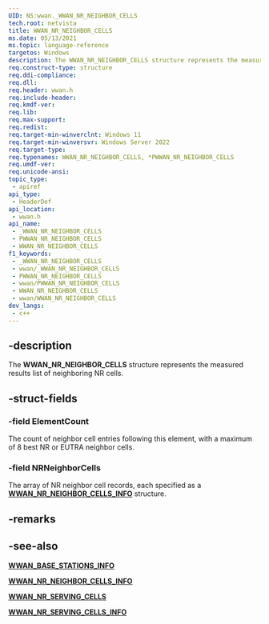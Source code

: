 ```yaml
---
UID: NS:wwan._WWAN_NR_NEIGHBOR_CELLS
tech.root: netvista
title: WWAN_NR_NEIGHBOR_CELLS
ms.date: 05/13/2021
ms.topic: language-reference
targetos: Windows
description: The WWAN_NR_NEIGHBOR_CELLS structure represents the measured results list of neighboring NR cells.
req.construct-type: structure
req.ddi-compliance: 
req.dll: 
req.header: wwan.h
req.include-header: 
req.kmdf-ver: 
req.lib: 
req.max-support: 
req.redist: 
req.target-min-winverclnt: Windows 11
req.target-min-winversvr: Windows Server 2022
req.target-type: 
req.typenames: WWAN_NR_NEIGHBOR_CELLS, *PWWAN_NR_NEIGHBOR_CELLS
req.umdf-ver: 
req.unicode-ansi: 
topic_type:
 - apiref
api_type:
 - HeaderDef
api_location:
 - wwan.h
api_name:
 - _WWAN_NR_NEIGHBOR_CELLS
 - PWWAN_NR_NEIGHBOR_CELLS
 - WWAN_NR_NEIGHBOR_CELLS
f1_keywords:
 - _WWAN_NR_NEIGHBOR_CELLS
 - wwan/_WWAN_NR_NEIGHBOR_CELLS
 - PWWAN_NR_NEIGHBOR_CELLS
 - wwan/PWWAN_NR_NEIGHBOR_CELLS
 - WWAN_NR_NEIGHBOR_CELLS
 - wwan/WWAN_NR_NEIGHBOR_CELLS
dev_langs:
 - c++
---
```


## -description

The **WWAN_NR_NEIGHBOR_CELLS** structure represents the measured results list of neighboring NR cells.

## -struct-fields

### -field ElementCount

The count of neighbor cell entries following this element, with a maximum of 8 best NR or EUTRA neighbor cells.

### -field NRNeighborCells

The array of NR neighbor cell records, each specified as a [**WWAN_NR_NEIGHBOR_CELLS_INFO**](ns-wwan-wwan_nr_neighbor_cells_info.md) structure.

## -remarks

## -see-also

[**WWAN_BASE_STATIONS_INFO**](ns-wwan-_wwan_base_stations_info.md)

[**WWAN_NR_NEIGHBOR_CELLS_INFO**](ns-wwan-wwan_nr_neighbor_cells_info.md)

[**WWAN_NR_SERVING_CELLS**](ns-wwan-wwan_nr_serving_cells.md)

[**WWAN_NR_SERVING_CELLS_INFO**](ns-wwan-wwan_nr_serving_cells_info.md)